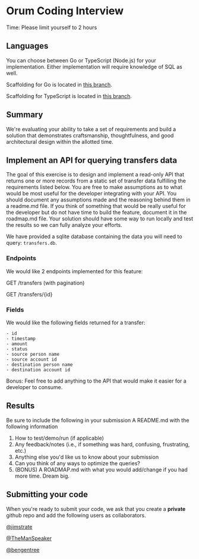 # Orum Coding Interview

Time: Please limit yourself to 2 hours

## Languages

You can choose between Go or TypeScript (Node.js) for your implementation. Either implementation will require knowledge of SQL as well.

Scaffolding for Go is located in [this branch](https://github.com/orum-io/code-interview/tree/go).

Scaffolding for TypeScript is located in [this branch](https://github.com/orum-io/code-interview/tree/typescript).

## Summary

We're evaluating your ability to take a set of requirements and build a solution that demonstrates craftsmanship, thoughtfulness, and good architectural design within the allotted time.

## Implement an API for querying transfers data

The goal of this exercise is to design and implement a read-only API that returns one or more records from a static set of transfer data fulfilling the requirements listed below.  You are free to make assumptions as to what would be most useful for the developer integrating with your API. You should document any assumptions made and the reasoning behind them in a readme.md file.  If you think of something that would be really useful for the developer but do not have time to build the feature, document it in the roadmap.md file.
Your solution should have some way to run locally and test the results so we can fully analyze your efforts.

We have provided a sqlite database containing the data you will need to query: `transfers.db`.

### Endpoints

We would like 2 endpoints implemented for this feature:

GET /transfers (with pagination)

GET /transfers/{id}

### Fields

We would like the following fields returned for a transfer:

    - id
    - timestamp
    - amount
    - status
    - source person name
    - source account id
    - destination person name
    - destination account id

Bonus: Feel free to add anything to the API that would make it easier for a developer to consume.

## Results

Be sure to include the following in your submission
A README.md with the following information

1. How to test/demo/run (if applicable)
2. Any feedback/notes (i.e., if something was hard, confusing, frustrating, etc.)
3. Anything else you'd like us to know about your submission
4. Can you think of any ways to optimize the queries?
5. (BONUS) A ROADMAP.md with what you would add/change if you had more time. Dream big.

## Submitting your code

When you're ready to submit your code, we ask that you create a **private** github repo and add the following users as collaborators.

[@jimstrate](https://github.com/jimstrate)

[@TheManSpeaker](https://github.com/TheManSpeaker)

[@bengentree](https://github.com/bengentree)
